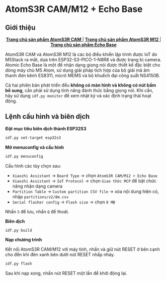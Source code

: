 # AtomS3R CAM/M12 + Echo Base

## Giới thiệu

<div align="center">
    <a href="https://docs.m5stack.com/zh_CN/core/AtomS3R%20Cam"><b> Trang chủ sản phẩm AtomS3R CAM </b></a>
    |
    <a href="https://docs.m5stack.com/zh_CN/core/AtomS3R-M12"><b> Trang chủ sản phẩm AtomS3R M12 </b></a>
    |
    <a href="https://docs.m5stack.com/zh_CN/atom/Atomic%20Echo%20Base"><b> Trang chủ sản phẩm Echo Base </b></a>
</div>

AtomS3R CAM và AtomS3R M12 là các bộ điều khiển lập trình được IoT do M5Stack ra mắt, dựa trên ESP32-S3-PICO-1-N8R8 và được trang bị camera. Atomic Echo Base là một đế nhận dạng giọng nói được thiết kế đặc biệt cho dòng máy chủ M5 Atom, sử dụng giải pháp tích hợp của bộ giải mã âm thanh đơn kênh ES8311, micrô MEMS và bộ khuếch đại công suất NS4150B.

Cả hai phiên bản phát triển đều **không có màn hình và không có nút bấm bổ sung**, cần phải sử dụng tính năng đánh thức bằng giọng nói. Khi cần, hãy sử dụng `idf.py monitor` để xem nhật ký và xác định trạng thái hoạt động.

## Lệnh cấu hình và biên dịch

**Đặt mục tiêu biên dịch thành ESP32S3**

```bash
idf.py set-target esp32s3
```

**Mở menuconfig và cấu hình**

```bash
idf.py menuconfig
```

Cấu hình các tùy chọn sau:

- `Xiaozhi Assistant` → `Board Type` → chọn `AtomS3R CAM/M12 + Echo Base`
- `Xiaozhi Assistant` → `IoT Protocol` → chọn `Giao thức MCP` để bật chức năng nhận dạng camera
- `Partition Table` → `Custom partition CSV file` → xóa nội dung hiện có, nhập `partitions/v2/8m.csv`
- `Serial flasher config` → `Flash size` → chọn `8 MB`

Nhấn `S` để lưu, nhấn `Q` để thoát.

**Biên dịch**

```bash
idf.py build
```

**Nạp chương trình**

Kết nối AtomS3R CAM/M12 với máy tính, nhấn và giữ nút RESET ở bên cạnh cho đến khi đèn xanh bên dưới nút RESET nhấp nháy.

```bash
idf.py flash
```

Sau khi nạp xong, nhấn nút RESET một lần để khởi động lại.
